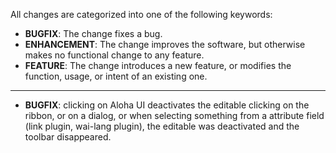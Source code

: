 All changes are categorized into one of the following keywords:

- **BUGFIX**: The change fixes a bug.
- **ENHANCEMENT**: The change improves the software, but otherwise makes no
                   functional change to any feature.
- **FEATURE**: The change introduces a new feature, or modifies the function,
               usage, or intent of an existing one.

----

- **BUGFIX**: clicking on Aloha UI deactivates the editable
	clicking on the ribbon, or on a dialog, or when selecting
	something from a attribute field (link plugin, wai-lang plugin),
	the editable was deactivated and the toolbar disappeared.
